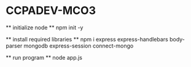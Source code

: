 # CCPADEV-MCO3

** initialize node **
npm init -y

** install required libraries **
npm i express express-handlebars body-parser mongodb express-session connect-mongo

** run program **
node app.js
